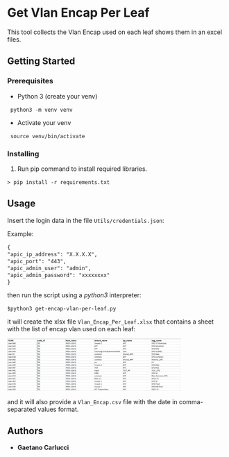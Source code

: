 # Get Vlan Encap Per Leaf


This tool collects the Vlan Encap used on each leaf shows them in an excel files.

## Getting Started

### Prerequisites

* Python 3 (create your venv)

```
 python3 -m venv venv
```
* Activate your venv

```
 source venv/bin/activate
```

### Installing
1. Run pip command to install required libraries.

```
> pip install -r requirements.txt
```

## Usage

Insert the login data in the file `Utils/credentials.json`:

Example:
```
{
"apic_ip_address": "X.X.X.X",
"apic_port": "443",
"apic_admin_user": "admin",
"apic_admin_password": "xxxxxxxx"
}
```

then run the script using a *python3* interpreter:

```
$python3 get-encap-vlan-per-leaf.py
```

it will create the xlsx file `Vlan_Encap_Per_Leaf.xlsx` that contains a sheet with the list of encap vlan used on each leaf:


<img src="excel.png" width="400" />

and it will also provide a `Vlan_Encap.csv` file with the date in comma-separated values format.


## Authors

* **Gaetano Carlucci** 
